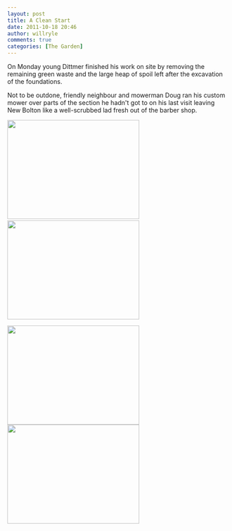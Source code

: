 ```yaml
---
layout: post
title: A Clean Start
date: 2011-10-18 20:46
author: willryle
comments: true
categories: [The Garden]
---
```

On Monday young Dittmer finished his work on site by removing the remaining green waste and the large heap of spoil left after the excavation of the foundations.

Not to be outdone, friendly neighbour and mowerman Doug ran his custom mower over parts of the section he hadn't got to on his last visit leaving New Bolton like a well-scrubbed lad fresh out of the barber shop.

<!--more-->

<a href="http://willryle.files.wordpress.com/2011/10/dittmerfinished-019.jpg" target="_blank"><img class="alignnone size-medium wp-image-831" title="Front of house" src="http://willryle.files.wordpress.com/2011/10/dittmerfinished-019.jpg?w=300" alt="" width="300" height="225" /></a> <a href="http://willryle.files.wordpress.com/2011/10/dittmerfinished-013.jpg" target="_blank"><img class="alignright size-medium wp-image-832" title="No pile of rubbish" src="http://willryle.files.wordpress.com/2011/10/dittmerfinished-013.jpg?w=300" alt="" width="300" height="225" /></a>

<a href="http://willryle.files.wordpress.com/2011/10/dittmerfinished-020.jpg" target="_blank"><img class="alignnone size-medium wp-image-833" title="Rear of house without spoil heap" src="http://willryle.files.wordpress.com/2011/10/dittmerfinished-020.jpg?w=300" alt="" width="300" height="225" /></a><a href="http://willryle.files.wordpress.com/2011/10/dittmerfinished-011.jpg" target="_blank"><img class="alignright size-medium wp-image-834" title="Rear of house and easement" src="http://willryle.files.wordpress.com/2011/10/dittmerfinished-011.jpg?w=300" alt="" width="300" height="225" /></a>

